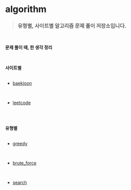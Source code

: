 # algorithm   

>### **유형별, 사이트별 알고리즘 문제 풀이 저장소입니다.**

<br>


**문제 풀이 때, 한 생각 정리**   

<br>

**사이트별**   
<br>

   
- <a href="https://github.com/jiyun1006/algorithm/blob/main/baekjoon/baek_comment.md ">baekjoon</a>    

<br>

- <a href="https://github.com/jiyun1006/algorithm/blob/main/leetcode/leetcode_comment.md">leetcode</a>     


<br><br>


**유형별**   
<br>

- <a href="https://github.com/jiyun1006/algorithm/blob/main/greedy/greedy_comment.md"> greedy</a>

<br>

- <a href="https://github.com/jiyun1006/algorithm/blob/main/brute-force/brute_comment.md"> brute_force </a>

<br>
   
- <a href="https://github.com/jiyun1006/algorithm/blob/main/search/search-comment.md"> search </a>    
